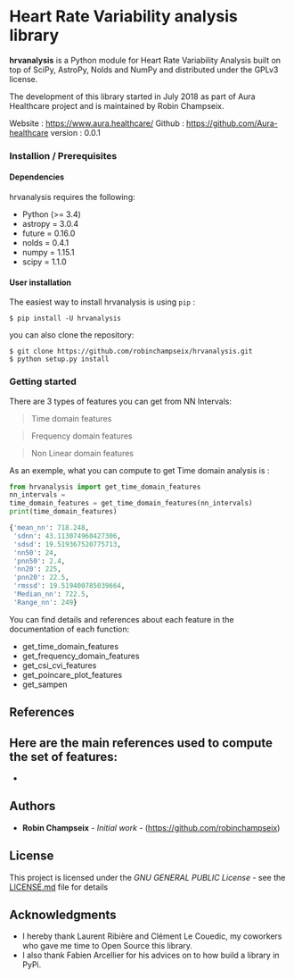# Heart Rate Variability analysis library

**hrvanalysis** is a Python module for Heart Rate Variability Analysis built on top of SciPy, AstroPy, Nolds and NumPy and distributed under the GPLv3 license.

The development of this library started in July 2018 as part of Aura Healthcare project and is maintained by Robin Champseix.

Website : https://www.aura.healthcare/
Github : https://github.com/Aura-healthcare
version : 0.0.1


### Installion / Prerequisites

#### Dependencies

hrvanalysis requires the following:
- Python (>= 3.4)
- astropy = 3.0.4
- future = 0.16.0
- nolds = 0.4.1
- numpy = 1.15.1
- scipy = 1.1.0

#### User installation

The easiest way to install hrvanalysis is using ``pip`` :

    $ pip install -U hrvanalysis

you can also clone the repository:

    $ git clone https://github.com/robinchampseix/hrvanalysis.git
    $ python setup.py install

### Getting started 

There are 3 types of features you can get from NN Intervals: 

> Time domain features 

> Frequency domain features

> Non Linear domain features

As an exemple, what you can compute to get Time domain analysis is :

```python
from hrvanalysis import get_time_domain_features
nn_intervals = 
time_domain_features = get_time_domain_features(nn_intervals)
print(time_domain_features)

{'mean_nn': 718.248,
 'sdnn': 43.113074968427306,
 'sdsd': 19.519367520775713,
 'nn50': 24,
 'pnn50': 2.4,
 'nn20': 225,
 'pnn20': 22.5,
 'rmssd': 19.519400785039664,
 'Median_nn': 722.5,
 'Range_nn': 249}
```

You can find details and references about each feature in the documentation of each function:
- get_time_domain_features
- get_frequency_domain_features
- get_csi_cvi_features
- get_poincare_plot_features
- get_sampen

## References

Here are the main references used to compute the set of features:
- 
- 

## Authors

* **Robin Champseix** - *Initial work* - (https://github.com/robinchampseix)

## License

This project is licensed under the *GNU GENERAL PUBLIC License* - see the [LICENSE.md](https://github.com/robinchampseix/hrv_library/LICENSE) file for details

## Acknowledgments

* I hereby thank Laurent Ribière and Clément Le Couedic, my coworkers who gave me time to Open Source this library.
* I also thank Fabien Arcellier for his advices on to how build a library in PyPi.